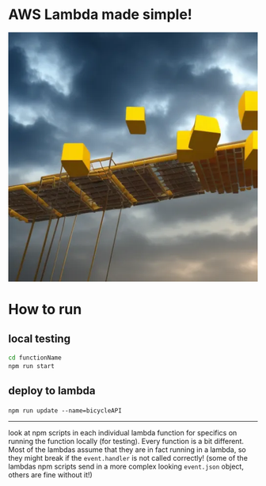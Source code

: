 # AWS Lambda made simple!

<p align='center'>
  <img align='center' src="./README/aws_lambda.webp">
</p>

# How to run

## local testing

```bash
cd functionName
npm run start
```

## deploy to lambda

`npm run update --name=bicycleAPI`


---

look at npm scripts in each individual lambda function for specifics on running the function locally (for testing). Every function is a bit different. Most of the lambdas assume that they are in fact running in a lambda, so they might break if the `event.handler` is not called correctly! (some of the lambdas npm scripts send in a more complex looking `event.json` object, others are fine without it!)

